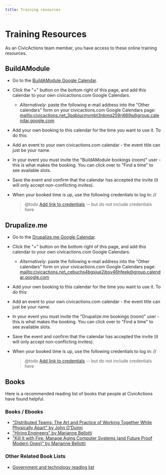```yaml
---
title: Training resources
---
```


# Training Resources

As an CivicActions team member, you have access to these online training resources.

## BuildAModule

- Go to the [BuildAModule Google Calendar](https://calendar.google.com/calendar/b/1/embed?src=civicactions.net_3pqbiucmvmbt3nbmq259rj669s@group.calendar.google.com&ctz=America/Los_Angeles).

- Click the "+" button on the bottom right of this page, and add this calendar to your own civicactions.com Google Calendars.

    - _Alternatively_: paste the following e-mail address into the "Other calendars" form on your civicactions.com Google Calendars page: <mailto:civicactions.net_3pqbiucmvmbt3nbmq259rj669s@group.calendar.google.com>

- Add your own booking to this calendar for the time you want to use it. To do this:

- Add an event to your own civicactions.com calendar - the event title can just be your name.

- In your event you must invite the "BuildAModule bookings (room)" user - this is what makes the booking. You can click over to "Find a time" to see available slots.

- Save the event and confirm that the calendar has accepted the invite (it will only accept non-conflicting invites).

- When your booked time is up, use the following credentials to log in: //

    > @todo [Add link to credentials](https://trello.com/c/dxKtjdYD/111-add-link-to-doc-with-drupalizeme-and-buildamodule-credentials) -- but do not include credentials here

## Drupalize.me

- Go to the [Drupalize.me Google Calendar](https://calendar.google.com/calendar/b/1/embed?src=civicactions.net_cebuchs4bgsjue2jbsv46hfeek@group.calendar.google.com&ctz=America/Los_Angeles).

- Click the "+" button on the bottom right of this page, and add this calendar to your own civicactions.com Google Calendars.

    - _Alternatively_: paste the following e-mail address into the "Other calendars" form on your civicactions.com Google Calendars page: <mailto:civicactions.net_cebuchs4bgsjue2jbsv46hfeek@group.calendar.google.com>

- Add your own booking to this calendar for the time you want to use it. To do this:

- Add an event to your own civicactions.com calendar - the event title can just be your name.

- In your event you must invite the "Drupalize.me bookings (room)" user - this is what makes the booking. You can click over to "Find a time" to see available slots.

- Save the event and confirm that the calendar has accepted the invite (it will only accept non-conflicting invites).

- When your booked time is up, use the following credentials to log in: //

    > @todo [Add link to credentials](https://trello.com/c/dxKtjdYD/111-add-link-to-doc-with-drupalizeme-and-buildamodule-credentials) -- but do not include credentials here

## Books

Here is a recommended reading list of books that people at CivicActions have found helpful.

### Books / Ebooks

- ["Distributed Teams: The Art and Practice of Working Together While Physically Apart" by John O'Duinn](https://distributedteamsbook.com/buy/)
- ["Hiring Engineers" by Marianne Bellotti](https://leanpub.com/hiring-engineers)
- ["Kill It with Fire: Manage Aging Computer Systems (and Future Proof Modern Ones)" by Marianne Bellotti](https://www.penguinrandomhouse.com/books/667571/kill-it-with-fire-by-marianne-bellotti/)

### Other Related Book Lists

- [Government and technology reading list](https://karpet.github.io/gov-tech-reading-list/)
